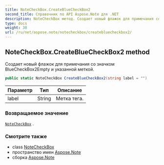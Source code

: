 ```yaml
---
title: NoteCheckBox.CreateBlueCheckBox2
second_title: Справочник по API Aspose.Note для .NET
description: NoteCheckBox метод. Создает новый флажок для примечания со значком BlueCheckBox2Empty и указанной меткой.
type: docs
weight: 30
url: /ru/net/aspose.note/notecheckbox/createbluecheckbox2/
---
```

## NoteCheckBox.CreateBlueCheckBox2 method

Создает новый флажок для примечания со значком BlueCheckBox2Empty и указанной меткой.

```csharp
public static NoteCheckBox CreateBlueCheckBox2(string label = "")
```

| Параметр | Тип | Описание |
| --- | --- | --- |
| label | String | Метка тега. |

### Возвращаемое значение

[`NoteCheckBox`](../) .

### Смотрите также

* class [NoteCheckBox](../)
* пространство имен [Aspose.Note](../../notecheckbox/)
* сборка [Aspose.Note](../../../)


